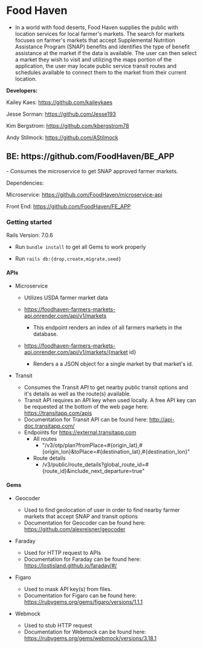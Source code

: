 <h1>Food Haven</h1>

- In a world with food deserts, Food Haven supplies the public with location services for local farmer's markets. The search for markets focuses on farmer's markets that accept Supplemental Nutrition Assistance Program (SNAP) benefits and identifies the type of benefit assistance at the market if the data is available. The user can then select a market they wish to visit and utilizing the maps portion of the application, the user may locate public service transit routes and schedules available to connect them to the market from their current location. 

<b>Developers:</b>

Kailey Kaes: https://github.com/kaileykaes

Jesse Sorman: https://github.com/Jesse193

Kim Bergstrom: https://github.com/kbergstrom78

Andy Stilmock: https://github.com/AStilmock

<h2>BE: https://github.com/FoodHaven/BE_APP</h2> 
- Consumes the microservice to get SNAP approved farmer markets. <br>

Dependencies: 

Microservice: https://github.com/FoodHaven/microservice-api

Front End: https://github.com/FoodHaven/FE_APP

<h3>Getting started</h3>

Rails Version: 7.0.6

- Run `bundle install` to get all Gems to work properly

- Run `rails db:{drop,create,migrate,seed}`

<h4>APIs</h4>

- Microservice
  - Utilizes USDA farmer market data

  - https://foodhaven-farmers-markets-api.onrender.com/api/v1/markets
    - This endpoint renders an index of all farmers markets in the database.

  - https://foodhaven-farmers-markets-api.onrender.com/api/v1/markets/{market id}

    - Renders a a JSON object for a single market by that market's id.

- Transit
  - Consumes the Transit API to get nearby public transit options and it's details as well as the route(s) available.
  - Transit API requires an API key when used locally. A free API key can be requested at the bottom of the web page here: https://transitapp.com/apis
  - Documentation for Transit API can be found here: http://api-doc.transitapp.com/
  - Endpoints for https://external.transitapp.com
    - All routes 
      - "/v3/otp/plan?fromPlace=#{origin_lat},#{origin_lon}&toPlace=#{destination_lat},#{destination_lon}"
    - Route details 
      - /v3/public/route_details?global_route_id=#{route_id}&include_next_departure=true"
    
<h4>Gems</h4>

- Geocoder
  - Used to find geolocation of user in order to find nearby farmer markets that accept SNAP and transit options
  - Documentation for Geocoder can be found here: https://github.com/alexreisner/geocoder
    
- Faraday
  - Used for HTTP request to APIs 
  - Documentation for Faraday can be found here: https://lostisland.github.io/faraday/#/

- Figaro
  - Used to mask API key(s) from files. 
  - Documentation for Figaro can be found here: https://rubygems.org/gems/figaro/versions/1.1.1

- Webmock
  - Used to stub HTTP request
  - Documentation for Webmock can be found here: https://rubygems.org/gems/webmock/versions/3.18.1
